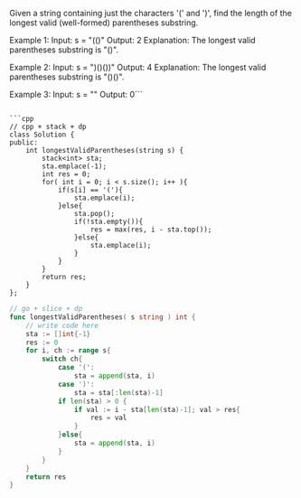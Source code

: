 Given a string containing just the characters '(' and ')', find the length of the longest valid (well-formed) parentheses substring.

Example 1:
Input: s = "(()"
Output: 2
Explanation: The longest valid parentheses substring is "()".

Example 2:
Input: s = ")()())"
Output: 4
Explanation: The longest valid parentheses substring is "()()".

Example 3:
Input: s = ""
Output: 0```
```

```cpp
// cpp + stack + dp
class Solution {
public:
    int longestValidParentheses(string s) {
        stack<int> sta;
        sta.emplace(-1);
        int res = 0;
        for( int i = 0; i < s.size(); i++ ){
            if(s[i] == '('){
                sta.emplace(i);
            }else{
                sta.pop();
                if(!sta.empty()){
                    res = max(res, i - sta.top());
                }else{
                    sta.emplace(i);
                }
            }
        }
        return res;
    }
};
```

```go
// go + slice + dp
func longestValidParentheses( s string ) int {
    // write code here
    sta := []int{-1}
    res := 0
    for i, ch := range s{
        switch ch{
            case '(':
                sta = append(sta, i)
            case ')':
                sta = sta[:len(sta)-1]
            if len(sta) > 0 {
                if val := i - sta[len(sta)-1]; val > res{
                    res = val
                }
            }else{
                sta = append(sta, i)
            }
        }
    }
    return res
}
```
